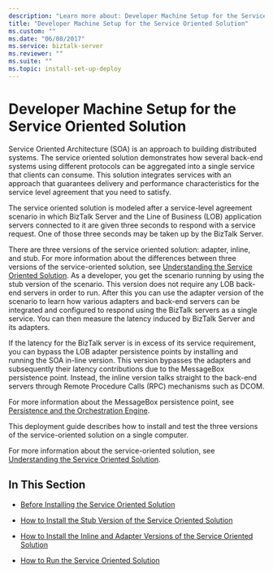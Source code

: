 ```yaml
---
description: "Learn more about: Developer Machine Setup for the Service Oriented Solution"
title: "Developer Machine Setup for the Service Oriented Solution"
ms.custom: ""
ms.date: "06/08/2017"
ms.service: biztalk-server
ms.reviewer: ""
ms.suite: ""
ms.topic: install-set-up-deploy
---
```

# Developer Machine Setup for the Service Oriented Solution
Service Oriented Architecture (SOA) is an approach to building distributed systems. The service oriented solution demonstrates how several back-end systems using different protocols can be aggregated into a single service that clients can consume. This solution integrates services with an approach that guarantees delivery and performance characteristics for the service level agreement that you need to satisfy.  
  
 The service oriented solution is modeled after a service-level agreement scenario in which BizTalk Server and the Line of Business (LOB) application servers connected to it are given three seconds to respond with a service request. One of those three seconds may be taken up by the BizTalk Server.  
  
 There are three versions of the service oriented solution: adapter, inline, and stub. For more information about the differences between three versions of the service-oriented solution, see [Understanding the Service Oriented Solution](../core/understanding-the-service-oriented-solution.md). As a developer, you get the scenario running by using the stub version of the scenario. This version does not require any LOB back-end servers in order to run. After this you can use the adapter version of the scenario to learn how various adapters and back-end servers can be integrated and configured to respond using the BizTalk servers as a single service. You can then measure the latency induced by BizTalk Server and its adapters.  
  
 If the latency for the BizTalk server is in excess of its service requirement, you can bypass the LOB adapter persistence points by installing and running the SOA in-line version. This version bypasses the adapters and subsequently their latency contributions due to the MessageBox persistence point. Instead, the inline version talks straight to the back-end servers through Remote Procedure Calls (RPC) mechanisms such as DCOM.  
  
 For more information about the MessageBox persistence point, see [Persistence and the Orchestration Engine](../core/persistence-and-the-orchestration-engine.md).  
  
 This deployment guide describes how to install and test the three versions of the service-oriented solution on a single computer.  
  
 For more information about the service-oriented solution, see [Understanding the Service Oriented Solution](../core/understanding-the-service-oriented-solution.md).  
  
## In This Section  
  
-   [Before Installing the Service Oriented Solution](../core/before-installing-the-service-oriented-solution.md)  
  
-   [How to Install the Stub Version of the Service Oriented Solution](../core/how-to-install-the-stub-version-of-the-service-oriented-solution.md)  
  
-   [How to Install the Inline and Adapter Versions of the Service Oriented Solution](../core/how-to-install-the-inline-and-adapter-versions-of-the-service-oriented-solution.md)  
  
-   [How to Run the Service Oriented Solution](../core/how-to-run-the-service-oriented-solution.md)
